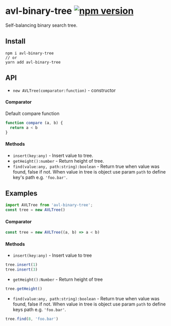 # avl-binary-tree [![npm version](https://badge.fury.io/js/avl-binary-tree.svg)](https://badge.fury.io/js/avl-binary-tree)
Self-balancing binary search tree.
## Install
```
npm i avl-binary-tree
// or
yarn add avl-binary-tree
```
## API 
* `new AVLTree(comparator:function)` - constructor
#### Comparator
Default compare function
```javascript
function compare (a, b) {
  return a < b
}
```
#### Methods
* `insert(key:any)` - Insert value to tree.
* `getHeight():number` - Return height of tree.
* `find(value:any, path:string):boolean` - Return true when value was found, false if not. When value in tree is object use param `path` to define key's path e.g. `'foo.bar'`.
## Examples
```javascript
import AVLTree from 'avl-binary-tree';
const tree = new AVLTree()
```
#### Comparator
```javascript
const tree = new AVLTree((a, b) => a < b)
```
#### Methods
* `insert(key:any)` - Insert value to tree
```javascript
tree.insert(1)
tree.insert(3)
```
* `getHeight():Number` - Return height of tree
```javascript
tree.getHeight()
```
* `find(value:any, path:string):boolean` - Return true when value was found, false if not. When value in tree is object use param `path` to define keys path e.g. `'foo.bar'`.
```javascript
tree.find(8, 'foo.bar')
```
